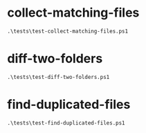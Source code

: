 # collect-matching-files

```
.\tests\test-collect-matching-files.ps1
```

# diff-two-folders

```
.\tests\test-diff-two-folders.ps1
```

# find-duplicated-files

```
.\tests\test-find-duplicated-files.ps1
```
